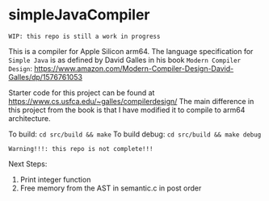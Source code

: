 # simpleJavaCompiler

```WIP: this repo is still a work in progress```

This is a compiler for Apple Silicon arm64. The language specification for ```Simple Java``` is as defined by David Galles in his book ```Modern Compiler Design```: https://www.amazon.com/Modern-Compiler-Design-David-Galles/dp/1576761053

Starter code for this project can be found at https://www.cs.usfca.edu/~galles/compilerdesign/
The main difference in this project from the book is that I have modified it to compile to arm64 architecture.

To build: ```cd src/build && make```
To build debug: ```cd src/build && make debug```

```Warning!!!: this repo is not complete!!!```

Next Steps:
1. Print integer function
2. Free memory from the AST in semantic.c in post order